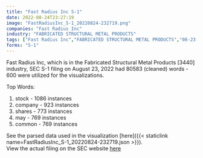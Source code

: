 ```yaml
---
title: "Fast Radius Inc S-1"
date: 2022-08-24T23:27:19
image: "FastRadiusInc_S-1_20220824-232719.png"
companies: "Fast Radius Inc"
industry: "FABRICATED STRUCTURAL METAL PRODUCTS"
tags: ["Fast Radius Inc","FABRICATED STRUCTURAL METAL PRODUCTS","08-23-2022","S-1"]
forms: "S-1"
---
```

Fast Radius Inc, which is in the Fabricated Structural Metal Products [3440] industry, SEC S-1 filing on August 23, 2022 had 80583 (cleaned) words - 600 were utilized for the visualizations.

Top Words:
1. stock - 1086 instances
2. company - 923 instances
3. shares - 773 instances
4. may - 769 instances
5. common - 769 instances


See the parsed data used in the visualization [here]({{< staticlink name=FastRadiusInc_S-1_20220824-232719.json >}}).  
View the actual filing on the SEC website [here](https://www.sec.gov/Archives/edgar/data/1832351/0001193125-22-227567.txt)